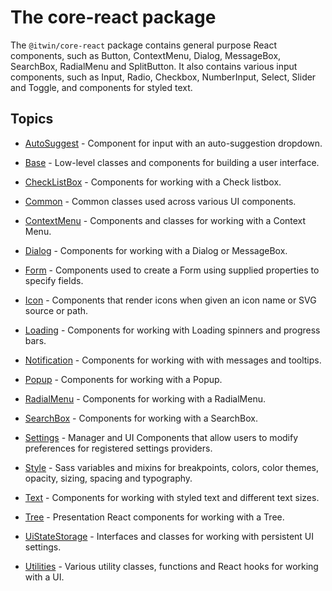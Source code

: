 # The core-react package

The `@itwin/core-react` package contains general purpose React components, such as Button, ContextMenu, Dialog, MessageBox, SearchBox, RadialMenu and SplitButton.
It also contains various input components, such as Input, Radio, Checkbox, NumberInput, Select, Slider and Toggle, and components for styled text.

## Topics

- [AutoSuggest](./AutoSuggest.md) - Component for input with an auto-suggestion dropdown.
- [Base](./Base.md) - Low-level classes and components for building a user interface.
- [CheckListBox](./CheckListBox.md) - Components for working with a Check listbox.
- [Common](./Common.md) - Common classes used across various UI components.
- [ContextMenu](./ContextMenu.md) - Components and classes for working with a Context Menu.
- [Dialog](./Dialog.md) - Components for working with a Dialog or MessageBox.
- [Form](./Form.md) - Components used to create a Form using supplied properties to specify fields.
- [Icon](./Icon.md) - Components that render icons when given an icon name or SVG source or path.
- [Loading](./Loading.md) - Components for working with Loading spinners and progress bars.
- [Notification](./Notification.md) - Components for working with with messages and tooltips.
- [Popup](./Popup.md) - Components for working with a Popup.
- [RadialMenu](./RadialMenu.md) - Components for working with a RadialMenu.
- [SearchBox](./SearchBox.md) - Components for working with a SearchBox.
- [Settings](./Settings.md) -  Manager and UI Components that allow users to modify preferences for registered settings providers.

- [Style](./Style.md) - Sass variables and mixins for breakpoints, colors, color themes, opacity, sizing, spacing and typography.
- [Text](./Text.md) - Components for working with styled text and different text sizes.
- [Tree](./Tree.md) - Presentation React components for working with a Tree.
- [UiStateStorage](./UiStateStorage.md) - Interfaces and classes for working with persistent UI settings.
- [Utilities](./Utilities.md) - Various utility classes, functions and React hooks for working with a UI.
